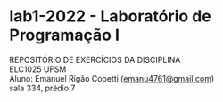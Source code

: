 # lab1-2022 - Laboratório de Programação I

REPOSITÓRIO DE EXERCÍCIOS DA DISCIPLINA\
ELC1025 UFSM\
Aluno: Emanuel Rigão Copetti
([emanu4761@gmail.com](mailto:emanu4761@gmail.com))\
sala 334, prédio 7
